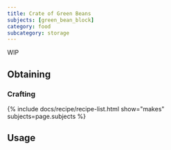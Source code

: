 ```yaml
---
title: Crate of Green Beans
subjects: [green_bean_block]
category: food
subcategory: storage
---
```


WIP

Obtaining
---------

### Crafting
{% include docs/recipe/recipe-list.html show="makes" subjects=page.subjects %}

Usage
-----
